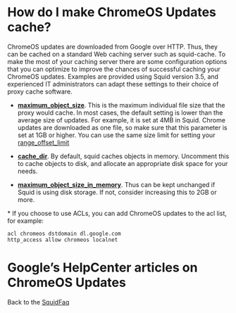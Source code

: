 # How do I make ChromeOS Updates cache?

ChromeOS updates are downloaded from Google over HTTP. Thus, they can be
cached on a standard Web caching server such as squid-cache. To make the
most of your caching server there are some configuration options that
you can optimize to improve the chances of successful caching your
ChromeOS updates. Examples are provided using Squid version 3.5, and
experienced IT administrators can adapt these settings to their choice
of proxy cache software.

  - **[maximum\_object\_size](http://www.squid-cache.org/Doc/config/maximum_object_size#)**.
    This is the maximum individual file size that the proxy would cache.
    In most cases, the default setting is lower than the average size of
    updates. For example, it is set at 4MB in Squid. Chrome updates are
    downloaded as one file, so make sure that this parameter is set at
    1GB or higher. You can use the same size limit for setting your
    [range\_offset\_limit](http://www.squid-cache.org/Doc/config/range_offset_limit#)

  - **[cache\_dir](http://www.squid-cache.org/Doc/config/cache_dir#)**.
    By default, squid caches objects in memory. Uncomment this to cache
    objects to disk, and allocate an appropriate disk space for your
    needs.

  - **[maximum\_object\_size\_in\_memory](http://www.squid-cache.org/Doc/config/maximum_object_size_in_memory#)**.
    Thus can be kept unchanged if Squid is using disk storage. If not,
    consider increasing this to 2GB or more.

\* If you choose to use ACLs, you can add ChromeOS updates to the acl
list, for example:

    acl chromeos dstdomain dl.google.com
    http_access allow chromeos localnet

# Google’s HelpCenter articles on ChromeOS Updates

[](https://chromereleases.googleblog.com)
[](https://support.google.com/chrome/a/answer/3168106?hl=en)

Back to the
[SquidFaq](/SquidFaq#)
